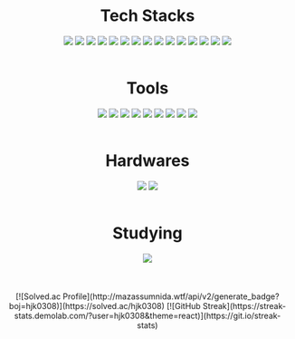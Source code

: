 <div align=center> 
  <h1>Tech Stacks</h1>
  
  <img src="https://img.shields.io/badge/c-A8B9CC?style=for-the-badge&logo=c&logoColor=white">
  <img src="https://img.shields.io/badge/c++-00599C?style=for-the-badge&logo=c%2B%2B&logoColor=white">
  <img src="https://img.shields.io/badge/java-007396?style=for-the-badge&logo=java&logoColor=white">
  <img src="https://img.shields.io/badge/javascript-F7DF1E?style=for-the-badge&logo=javascript&logoColor=white">
  <img src="https://img.shields.io/badge/python-3776AB?style=for-the-badge&logo=python&logoColor=white">
  <img src="https://img.shields.io/badge/r-276DC3?style=for-the-badge&logo=r&logoColor=white">
  <img src="https://img.shields.io/badge/sql-6799FF?style=for-the-badge&logo=sql&logoColor=white">
  <img src="https://img.shields.io/badge/h2-0030DB?style=for-the-badge&logo=h2&logoColor=white">
  <img src="https://img.shields.io/badge/html5-E34F26?style=for-the-badge&logo=html5&logoColor=white">
  <img src="https://img.shields.io/badge/css3-1572B6?style=for-the-badge&logo=css3&logoColor=white">
  <img src="https://img.shields.io/badge/jsp-007396?style=for-the-badge&logo=jsp&logoColor=white">
  <img src="https://img.shields.io/badge/selenium-43B02A?style=for-the-badge&logo=selenium&logoColor=white">
  <img src="https://img.shields.io/badge/json-000000?style=for-the-badge&logo=json&logoColor=white">
  <img src="https://img.shields.io/badge/chart.js-FF6384?style=for-the-badge&logo=chart.js&logoColor=white">
  <img src="https://img.shields.io/badge/unreal%20engine-0E1128?style=for-the-badge&logo=unreal%20engine&logoColor=white">
  
  <br>
  <br>

  <h1>Tools</h1>
  
  <img src="https://img.shields.io/badge/visual%20studio-5C2D91?style=for-the-badge&logo=visual%20studio&logoColor=white">
  <img src="https://img.shields.io/badge/visual%20studio%20code-007ACC?style=for-the-badge&logo=visual%20studio%20code&logoColor=white">
  <img src="https://img.shields.io/badge/eclipse%20ide-2C2255?style=for-the-badge&logo=eclipse%20ide&logoColor=white">
  <img src="https://img.shields.io/badge/rstudio-75AADB?style=for-the-badge&logo=rstudio&logoColor=white">
  <img src="https://img.shields.io/badge/dbeaver-B2EBF4?style=for-the-badge&logo=dbeaver&logoColor=white">
  <img src="https://img.shields.io/badge/postman-FF6C37?style=for-the-badge&logo=postman&logoColor=white">
  <img src="https://img.shields.io/badge/jupyter-F37626?style=for-the-badge&logo=jupyter&logoColor=white">
  <img src="https://img.shields.io/badge/apache%20tomcat-F8DC75?style=for-the-badge&logo=apache%20tomcat&logoColor=white">
  <img src="https://img.shields.io/badge/apache%20jmeter-D22128?style=for-the-badge&logo=apache%20jmeter&logoColor=white">
  
  <br>
  <br>
  
  <h1>Hardwares</h1>
  
  <img src="https://img.shields.io/badge/arduino-00979D?style=for-the-badge&logo=arduino&logoColor=white">
  <img src="https://img.shields.io/badge/raspberry%20pi-A22846?style=for-the-badge&logo=raspberry%20pi&logoColor=white">
  
  <br>
  <br>
  
  <h1>Studying</h1>
  
  <img src="https://img.shields.io/badge/spring-6DB33F?style=for-the-badge&logo=spring&logoColor=white">

</div>

<br>
<br>
<br>

<div align=center>
[![Solved.ac Profile](http://mazassumnida.wtf/api/v2/generate_badge?boj=hjk0308)](https://solved.ac/hjk0308)
[![GitHub Streak](https://streak-stats.demolab.com/?user=hjk0308&theme=react)](https://git.io/streak-stats)
</div>
